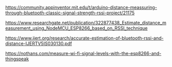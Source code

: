 https://community.appinventor.mit.edu/t/arduino-distance-meassuring-through-bluetooth-classic-signal-strength-rssi-project/21175

https://www.researchgate.net/publication/322877438_Estimate_distance_measurement_using_NodeMCU_ESP8266_based_on_RSSI_technique

https://www.ijert.org/research/accurate-estimation-of-bluetooth-rssi-and-distance-IJERTV5IS030130.pdf

https://nothans.com/measure-wi-fi-signal-levels-with-the-esp8266-and-thingspeak
